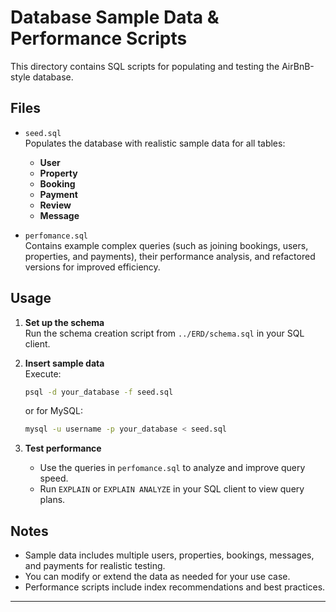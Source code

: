 # Database Sample Data & Performance Scripts

This directory contains SQL scripts for populating and testing the AirBnB-style database.

## Files

- `seed.sql`  
  Populates the database with realistic sample data for all tables:
  - **User**
  - **Property**
  - **Booking**
  - **Payment**
  - **Review**
  - **Message**

- `perfomance.sql`  
  Contains example complex queries (such as joining bookings, users, properties, and payments), their performance analysis, and refactored versions for improved efficiency.

## Usage

1. **Set up the schema**  
   Run the schema creation script from `../ERD/schema.sql` in your SQL client.

2. **Insert sample data**  
   Execute:
   ```sh
   psql -d your_database -f seed.sql
   ```
   or for MySQL:
   ```sh
   mysql -u username -p your_database < seed.sql
   ```

3. **Test performance**  
   - Use the queries in `perfomance.sql` to analyze and improve query speed.
   - Run `EXPLAIN` or `EXPLAIN ANALYZE` in your SQL client to view query plans.

## Notes

- Sample data includes multiple users, properties, bookings, messages, and payments for realistic testing.
- You can modify or extend the data as needed for your use case.
- Performance scripts include index recommendations and best practices.

---